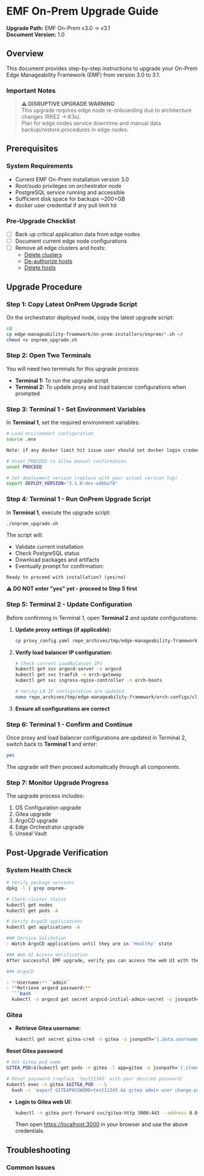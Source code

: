 # EMF On-Prem Upgrade Guide

**Upgrade Path:** EMF On-Prem v3.0 → v3.1  
**Document Version:** 1.0

## Overview

This document provides step-by-step instructions to upgrade your On-Prem Edge Manageability Framework (EMF) from version 3.0 to 3.1.

### Important Notes

> **⚠️ DISRUPTIVE UPGRADE WARNING**  
> This upgrade requires edge node re-onboarding due to architecture changes (RKE2 → K3s).  
> Plan for edge nodes service downtime and
manual data backup/restore procedures in edge nodes.

## Prerequisites

### System Requirements
- Current EMF On-Prem installation version 3.0
- Root/sudo privileges on orchestrator node
- PostgreSQL service running and accessible
- Sufficient disk space for backups ~200+GB
- docker user credential if any pull limit hit

### Pre-Upgrade Checklist
- [ ] Back up critical application data from edge nodes
- [ ] Document current edge node configurations  
- [ ] Remove all edge clusters and hosts:
  - [Delete clusters](https://docs.openedgeplatform.intel.com/edge-manage-docs/dev/user_guide/set_up_edge_infra/clusters/delete_clusters.html)
  - [De-authorize hosts](https://docs.openedgeplatform.intel.com/edge-manage-docs/dev/user_guide/set_up_edge_infra/deauthorize_host.html)
  - [Delete hosts](https://docs.openedgeplatform.intel.com/edge-manage-docs/dev/user_guide/set_up_edge_infra/delete_host.html)

## Upgrade Procedure

### Step 1: Copy Latest OnPrem Upgrade Script

On the orchestrator deployed node, copy the latest upgrade script:

```bash
cd
cp edge-manageability-framework/on-prem-installers/onprem/*.sh ~/
chmod +x onprem_upgrade.sh
```

### Step 2: Open Two Terminals

You will need two terminals for this upgrade process:

- **Terminal 1:** To run the upgrade script
- **Terminal 2:** To update proxy and load balancer configurations when prompted

### Step 3: Terminal 1 - Set Environment Variables

In **Terminal 1**, set the required environment variables:

```bash
# Load environment configuration
source .env

Note: if any docker limit hit issue user should set docker login credential as env 

# Unset PROCEED to allow manual confirmation
unset PROCEED

# Set deployment version (replace with your actual version tag)
export DEPLOY_VERSION="3.1.0-dev-a4bba78"
```

### Step 4: Terminal 1 - Run OnPrem Upgrade Script

In **Terminal 1**, execute the upgrade script:

```bash
./onprem_upgrade.sh
```

The script will:
- Validate current installation
- Check PostgreSQL status
- Download packages and artifacts
- Eventually prompt for confirmation:

```
Ready to proceed with installation? (yes/no)
```

**⚠️ DO NOT enter "yes" yet - proceed to Step 5 first**

### Step 5: Terminal 2 - Update Configuration

Before confirming in Terminal 1, open **Terminal 2** and update configurations:

1. **Update proxy settings (if applicable):**
   ```bash
   cp proxy_config.yaml repo_archives/tmp/edge-manageability-framework/orch-configs/profiles/proxy-none.yaml
   ```

2. **Verify load balancer IP configuration:**
   ```bash
   # Check current LoadBalancer IPs
   kubectl get svc argocd-server -n argocd
   kubectl get svc traefik -n orch-gateway
   kubectl get svc ingress-nginx-controller -n orch-boots
   
   # Verity LB IP configuration are updated
   nano repo_archives/tmp/edge-manageability-framework/orch-configs/clusters/onprem.yaml
   ```

3. **Ensure all configurations are correct**

### Step 6: Terminal 1 - Confirm and Continue

Once proxy and load balancer configurations are updated in Terminal 2, switch back to **Terminal 1** and enter:

```bash
yes
```

The upgrade will then proceed automatically through all components.

### Step 7: Monitor Upgrade Progress

The upgrade process includes:
1. OS Configuration upgrade
3. Gitea upgrade
4. ArgoCD upgrade
5. Edge Orchestrator upgrade
5. Unseal Vault


## Post-Upgrade Verification

### System Health Check
```bash
# Verify package versions
dpkg -l | grep onprem-

# Check cluster status
kubectl get nodes
kubectl get pods -A

# Verify ArgoCD applications
kubectl get applications -A

### Service Validation
- Watch ArgoCD applications until they are in 'Healthy' state

### Web UI Access Verification
After successful EMF upgrade, verify you can access the web UI with the same project/user/credentials used in before upgrade.

### ArgoCD

- **Username:** `admin`
- **Retrieve argocd password:**
  ```bash
  kubectl -n argocd get secret argocd-initial-admin-secret -o jsonpath="{.data.password}" | base64 -d
  ```

### Gitea

- **Retrieve Gitea username:**
  ```bash
  kubectl get secret gitea-cred -n gitea -o jsonpath="{.data.username}" | base64 -d
  ```
  
 **Reset Gitea password**
  ```bash
  # Get Gitea pod name
  GITEA_POD=$(kubectl get pods -n gitea -l app=gitea -o jsonpath='{.items[0].metadata.name}')
  
  # Reset password (replace 'test12345' with your desired password)
  kubectl exec -n gitea $GITEA_POD -- \
    bash -c 'export GITEAPASSWORD=test12345 && gitea admin user change-password --username gitea_admin --password $GITEAPASSWORD'
  ```

- **Login to Gitea web UI:**
  ```bash
  kubectl -n gitea port-forward svc/gitea-http 3000:443 --address 0.0.0.0
  ```
  Then open [https://localhost:3000](https://localhost:3000) in your browser and use the above credentials.
## Troubleshooting

### Common Issues

